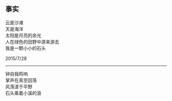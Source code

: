 ## 事实
云是沙滩<br>
天是海洋<br>
太阳是月亮的余光<br>
人在绿色的田野中游来游去<br>
我是一颗小小的石头<br>

2015/7/28<br>

---
钟自我鸣响<br>
掌声在真空回荡<br>
风荡漾于平野<br>
石头乘着小溪的浪<br>
